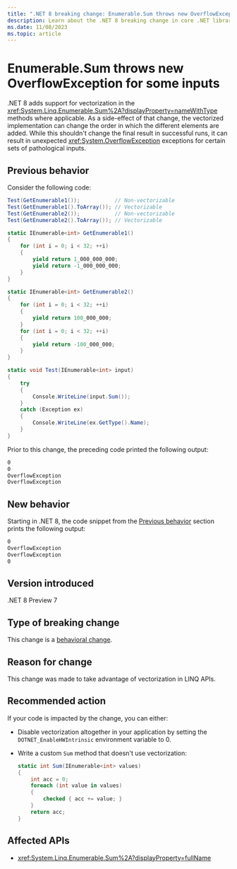 ```yaml
---
title: ".NET 8 breaking change: Enumerable.Sum throws new OverflowException for some inputs"
description: Learn about the .NET 8 breaking change in core .NET libraries where Enumerable.Sum can throw new OverflowException exceptions for certain inputs.
ms.date: 11/08/2023
ms.topic: article
---
```

# Enumerable.Sum throws new OverflowException for some inputs

.NET 8 adds support for vectorization in the <xref:System.Linq.Enumerable.Sum%2A?displayProperty=nameWithType> methods where applicable. As a side-effect of that change, the vectorized implementation can change the order in which the different elements are added. While this shouldn't change the final result in successful runs, it can result in unexpected <xref:System.OverflowException> exceptions for certain sets of pathological inputs.

## Previous behavior

Consider the following code:

```csharp
Test(GetEnumerable1());           // Non-vectorizable
Test(GetEnumerable1().ToArray()); // Vectorizable
Test(GetEnumerable2());           // Non-vectorizable
Test(GetEnumerable2().ToArray()); // Vectorizable

static IEnumerable<int> GetEnumerable1()
{
    for (int i = 0; i < 32; ++i)
    {
        yield return 1_000_000_000;
        yield return -1_000_000_000;
    }
}

static IEnumerable<int> GetEnumerable2()
{
    for (int i = 0; i < 32; ++i)
    {
        yield return 100_000_000;
    }
    for (int i = 0; i < 32; ++i)
    {
        yield return -100_000_000;
    }
}

static void Test(IEnumerable<int> input)
{
    try
    {
        Console.WriteLine(input.Sum());
    }
    catch (Exception ex)
    {
        Console.WriteLine(ex.GetType().Name);
    }
}
```

Prior to this change, the preceding code printed the following output:

```txt
0
0
OverflowException
OverflowException
```

## New behavior

Starting in .NET 8, the code snippet from the [Previous behavior](#previous-behavior) section prints the following output:

```txt
0
OverflowException
OverflowException
0
```

## Version introduced

.NET 8 Preview 7

## Type of breaking change

This change is a [behavioral change](../../categories.md#behavioral-change).

## Reason for change

This change was made to take advantage of vectorization in LINQ APIs.

## Recommended action

If your code is impacted by the change, you can either:

- Disable vectorization altogether in your application by setting the `DOTNET_EnableHWIntrinsic` environment variable to 0.
- Write a custom `Sum` method that doesn't use vectorization:

  ```csharp
  static int Sum(IEnumerable<int> values)
  {
      int acc = 0;
      foreach (int value in values)
      {
          checked { acc += value; }
      }
      return acc;
  }
  ```

## Affected APIs

- <xref:System.Linq.Enumerable.Sum%2A?displayProperty=fullName>
